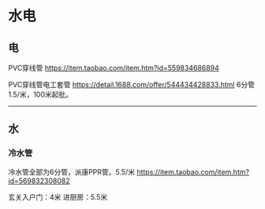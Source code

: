# 水电

## 电
PVC穿线管 https://item.taobao.com/item.htm?id=559834686894


PVC穿线管电工套管 https://detail.1688.com/offer/544434428833.html
6分管 1.5/米，100米起批。

---

## 水

### 冷水管

冷水管全部为6分管，派康PPR管。5.5/米 https://item.taobao.com/item.htm?id=569832308082

玄关入户门：4米
进厨房：5.5米

